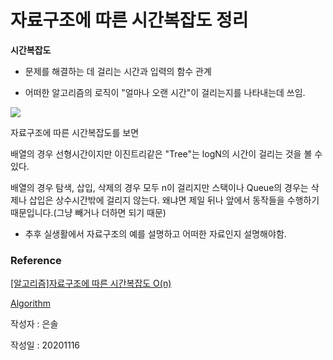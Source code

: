 
# 자료구조에 따른 시간복잡도 정리

**시간복잡도**

- 문제를 해결하는 데 걸리는 시간과 입력의 함수 관계

- 어떠한 알고리즘의 로직이 "얼마나 오랜 시간"이 걸리는지를 나타내는데 쓰임. 

<img src="http://blogfiles.naver.net/MjAxODA4MTZfMTcg/MDAxNTM0MzcxNDIzODY4.s76vT2PpSAMcPOedNlAB-B-mdMjxmXcdjFIJ3mJTcPog.xK8oeutW6c2gBzCehRsm3j0m40PwsDhGgVBLgOh6gsIg.PNG.jhc9639/1.PNG">




자료구조에 따른 시간복잡도를 보면 

배열의 경우 선형시간이지만 이진트리같은 "Tree"는 logN의 시간이 걸리는 것을 볼 수 있다.

배열의 경우 탐색, 삽입, 삭제의 경우 모두 n이 걸리지만 스택이나 Queue의 경우는 삭제나 삽입은 상수시간밖에 걸리지 않는다. 왜냐면 제일 뒤나 앞에서 동작들을 수행하기 때문입니다.(그냥 빼거나 더하면 되기 때문)

- 추후  실생활에서 자료구조의 예를 설명하고 어떠한 자료인지 설명해야함.

### Reference 

[[알고리즘]자료구조에 따른 시간복잡도 O(n)](http://blog.naver.com/PostView.nhn?blogId=jhc9639&logNo=221339684077&redirect=Dlog&widgetTypeCall=true&directAccess=false)

[Algorithm](https://github.com/JaeYeopHan/Interview_Question_for_Beginner/tree/master/Algorithm)

작성자 : 은솔

작성일 : 20201116

